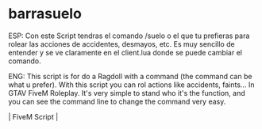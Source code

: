 # barrasuelo
ESP: Con este Script tendras el comando /suelo o el que tu prefieras para rolear las acciones de accidentes, desmayos, etc. Es muy sencillo de entender y se ve claramente en el client.lua donde se puede cambiar el comando. 

ENG: This script is for do a Ragdoll with a command (the command can be what u prefer). With this script you can rol actions like accidents, faints... In GTAV FiveM Roleplay. It's very simple to stand who it's the function, and you can see the command line to change the command very easy. 

| FiveM Script |
